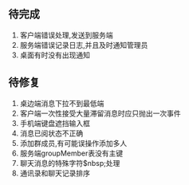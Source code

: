 
## 待完成
1. 客户端错误处理,发送到服务端
2. 服务端错误记录日志,并且及时通知管理员
3. 桌面有时没有出现通知

## 待修复
1. 桌边端消息下拉不到最低端
2. 客户端一次性接受大量滞留消息时应只抛出一次事件
3. 手机端键盘遮挡输入框
4. 消息已阅状态不正确
5. 添加群成员,有可能误操作添加多人
6. 服务端groupMember表没有主键
7. 聊天消息的特殊字符$nbsp;处理
8. 通讯录和聊天记录排序

